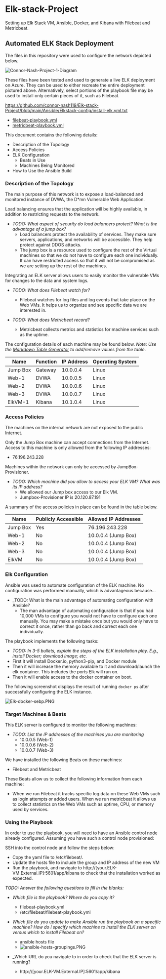 # Elk-stack-Project
Setting up Elk Stack VM, Ansible, Docker, and Kibana with Filebeat and Metricbeat.


## Automated ELK Stack Deployment

The files in this repository were used to configure the network depicted below.

 ![Connor-Nash-Project-1-Diagram](Diagram/Connor-Nash-Project-1-Diagram.PNG) 

These files have been tested and used to generate a live ELK deployment on Azure. They can be used to either recreate the entire deployment pictured above. Alternatively, select portions of the playbook file may be used to install only certain pieces of it, such as Filebeat.

https://github.com/connor-nash119/Elk-stack-Project/blob/main/Ansible/Elkstack-config/install-elk.yml.txt
- [filebeat-playbook.yml](Ansible/Filebeat/filebeat-playbook.yml)
- [metricbeat-playbook.yml](Ansible/Metricbeat/metricbeat-playbook.yml)



This document contains the following details:

- Description of the Topology
- Access Policies
- ELK Configuration
  - Beats in Use
  - Machines Being Monitored
- How to Use the Ansible Build


### Description of the Topology

The main purpose of this network is to expose a load-balanced and monitored instance of DVWA, the D*mn Vulnerable Web Application.

Load balancing ensures that the application will be highly available, in addition to restricting requests to the network.

- _TODO: What aspect of security do load balancers protect? What is the advantage of a jump box?_
  - Load balancers protect the availability of services. They make sure servers, applications, and networks will be accessible. They help protect against DDOS attacks.
  - The jump box is a resource used to configure the rest of the Virtual machines so that we do not have to configure each one individually.  It can have restricted access so that it will not be compromised as we are setting up the rest of the machines.


Integrating an ELK server allows users to easily monitor the vulnerable VMs for changes to the data and system logs.

- _TODO: What does Filebeat watch for?_
  - Filebeat watches for log files and log events that take place on the Web VMs. It helps us to organize and see specific data we are interested in.

- _TODO: What does Metricbeat record?_
  - Metricbeat collects metrics and statistics for machine services such as the uptime.


The configuration details of each machine may be found below.
_Note: Use the [Markdown Table Generator](http://www.tablesgenerator.com/markdown_tables) to add/remove values from the table_.

| Name     | Function | IP Address | Operating System |
| -------- | -------- | ---------- | ---------------- |
| Jump Box | Gateway  | 10.0.0.4   | Linux            |
| Web-1    | DVWA     | 10.0.0.5   | Linux            |
| Web-2    | DVWA     | 10.0.0.6   | Linux            |
| Web-3    | DVWA     | 10.0.0.7   | Linux            |
| ElkVM-1  | Kibana   | 10.1.0.4   | Linux            |

### Access Policies

The machines on the internal network are not exposed to the public Internet. 

Only the Jump Box machine can accept connections from the Internet. Access to this machine is only allowed from the following IP addresses:

- 76.196.243.228

Machines within the network can only be accessed by JumpBox-Provisioner.

- _TODO: Which machine did you allow to access your ELK VM? What was its IP address?_
  - We allowed our Jump box access to our Elk VM.
  - Jumpbox-Provisioner IP is 20.120.87.191


A summary of the access policies in place can be found in the table below.

| Name     | Publicly Accessible | Allowed IP Addresses |
| -------- | ------------------- | -------------------- |
| Jump Box | Yes                 | 76.196.243.228       |
| Web-1    | No                  | 10.0.0.4 (Jump Box)  |
| Web-2    | No                  | 10.0.0.4 (Jump Box)  |
| Web-3    | No                  | 10.0.0.4 (Jump Box)  |
| ElkVM    | No                  | 10.0.0.4 (Jump Box)  |

### Elk Configuration

Ansible was used to automate configuration of the ELK machine. No configuration was performed manually, which is advantageous because...

- _TODO: What is the main advantage of automating configuration with Ansible?
  - The man advantage of automating configuration is that if you had 10,000 VMs to configure you would not have to configure each one manually. You may make a mistake once but you would only have to correct it once, rather than go back and correct each one individually.


The playbook implements the following tasks:

- _TODO: In 3-5 bullets, explain the steps of the ELK installation play. E.g., install Docker; download image; etc._
- First it will install Docker.io, python3-pip, and Docker module
- Then it will increase the memory available to it and download/launch the elk container. This includes the ports Elk will run on.
- Then it will enable access to the docker container on boot.

The following screenshot displays the result of running `docker ps` after successfully configuring the ELK instance.

![Elk-docker-sebp.PNG](Images/Elk-docker-sebp.PNG)

### Target Machines & Beats

This ELK server is configured to monitor the following machines:

- _TODO: List the IP addresses of the machines you are monitoring_
  - 10.0.0.5 (Web-1)
  - 10.0.0.6 (Web-2)
  - 10.0.0.7 (Web-3)


We have installed the following Beats on these machines:

- Filebeat and Metricbeat

These Beats allow us to collect the following information from each machine:

- When we run Filebeat it tracks specific log data on these Web VMs such as login attempts or added users. When we run metricbeat it allows us to collect statistics on the Web VMs such as uptime, CPU, or memory used by services.

### Using the Playbook

In order to use the playbook, you will need to have an Ansible control node already configured. Assuming you have such a control node provisioned: 

SSH into the control node and follow the steps below:

- Copy the yaml file to /etc/filebeat/.
- Update the hosts file to include the group and IP address of the new VM
- Run the playbook, and navigate to http://[your.ELK-VM.External.IP]:5601/app/kibana to check that the installation worked as expected.

_TODO: Answer the following questions to fill in the blanks:_

- _Which file is the playbook? Where do you copy it?_
  - filebeat-playbook.yml
  - /etc/filebeat/filebeat-playbook.yml

- _Which file do you update to make Ansible run the playbook on a specific machine? How do I specify which machine to install the ELK server on versus which to install Filebeat on?_
  - ansible hosts file
  - ![ansible-hosts-groupings.PNG](Images/ansible-hosts-groupings.PNG)

- _Which URL do you navigate to in order to check that the ELK server is running?
  - http://[your.ELK-VM.External.IP]:5601/app/kibana
